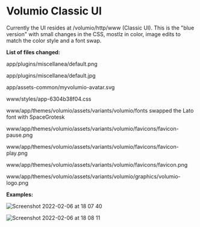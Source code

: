 # Volumio Classic UI

Currently the UI resides at /volumio/http/www (Classic UI). This is the "blue version" with small changes in the CSS, mostlz in color, image edits to match the color style and a font swap.

**List of files changed:**

app/plugins/miscellanea/default.png

app/plugins/miscellanea/default.jpg

app/assets-common/myvolumio-avatar.svg

www/styles/app-6304b38f04.css

www/app/themes/volumio/assets/variants/volumio/fonts swapped the Lato font with SpaceGrotesk

www/app/themes/volumio/assets/variants/volumio/favicons/favicon-pause.png

www/app/themes/volumio/assets/variants/volumio/favicons/favicon-play.png

www/app/themes/volumio/assets/variants/volumio/favicons/favicon.png

www/app/themes/volumio/assets/variants/volumio/graphics/volumio-logo.png



**Examples:**

![Screenshot 2022-02-06 at 18 07 40](https://user-images.githubusercontent.com/15832252/152692433-86ea20be-0bc3-4be3-b6f7-06e71a8c1d1e.png)


![Screenshot 2022-02-06 at 18 08 11](https://user-images.githubusercontent.com/15832252/152692429-3cad3118-4c33-45d1-b642-b2ddcb8e5413.png)
